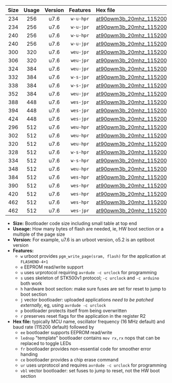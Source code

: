 |Size|Usage|Version|Features|Hex file|
|:-:|:-:|:-:|:-:|:--|
|234|256|u7.6|`w-u-hpr`|[at90pwm3b_20mhz_115200bps_ur.hex](https://raw.githubusercontent.com/stefanrueger/urboot/main/bootloaders/at90pwm3b/fcpu_20mhz/115200_bps/at90pwm3b_20mhz_115200bps_ur.hex)|
|234|256|u7.6|`w-u-jpr`|[at90pwm3b_20mhz_115200bps_ur_vbl.hex](https://raw.githubusercontent.com/stefanrueger/urboot/main/bootloaders/at90pwm3b/fcpu_20mhz/115200_bps/at90pwm3b_20mhz_115200bps_ur_vbl.hex)|
|240|256|u7.6|`w-u-hpr`|[at90pwm3b_20mhz_115200bps_lednop_ur.hex](https://raw.githubusercontent.com/stefanrueger/urboot/main/bootloaders/at90pwm3b/fcpu_20mhz/115200_bps/at90pwm3b_20mhz_115200bps_lednop_ur.hex)|
|240|256|u7.6|`w-u-jpr`|[at90pwm3b_20mhz_115200bps_lednop_ur_vbl.hex](https://raw.githubusercontent.com/stefanrueger/urboot/main/bootloaders/at90pwm3b/fcpu_20mhz/115200_bps/at90pwm3b_20mhz_115200bps_lednop_ur_vbl.hex)|
|300|320|u7.6|`weu-jpr`|[at90pwm3b_20mhz_115200bps_ee_ur_vbl.hex](https://raw.githubusercontent.com/stefanrueger/urboot/main/bootloaders/at90pwm3b/fcpu_20mhz/115200_bps/at90pwm3b_20mhz_115200bps_ee_ur_vbl.hex)|
|306|320|u7.6|`weu-jpr`|[at90pwm3b_20mhz_115200bps_ee_lednop_ur_vbl.hex](https://raw.githubusercontent.com/stefanrueger/urboot/main/bootloaders/at90pwm3b/fcpu_20mhz/115200_bps/at90pwm3b_20mhz_115200bps_ee_lednop_ur_vbl.hex)|
|324|384|u7.6|`weu-jpr`|[at90pwm3b_20mhz_115200bps_ee_lednop_fr_ur_vbl.hex](https://raw.githubusercontent.com/stefanrueger/urboot/main/bootloaders/at90pwm3b/fcpu_20mhz/115200_bps/at90pwm3b_20mhz_115200bps_ee_lednop_fr_ur_vbl.hex)|
|332|384|u7.6|`w-s-jpr`|[at90pwm3b_20mhz_115200bps_vbl.hex](https://raw.githubusercontent.com/stefanrueger/urboot/main/bootloaders/at90pwm3b/fcpu_20mhz/115200_bps/at90pwm3b_20mhz_115200bps_vbl.hex)|
|338|384|u7.6|`w-s-jpr`|[at90pwm3b_20mhz_115200bps_lednop_vbl.hex](https://raw.githubusercontent.com/stefanrueger/urboot/main/bootloaders/at90pwm3b/fcpu_20mhz/115200_bps/at90pwm3b_20mhz_115200bps_lednop_vbl.hex)|
|352|384|u7.6|`weu-jpr`|[at90pwm3b_20mhz_115200bps_ee_lednop_fr_ce_ur_vbl.hex](https://raw.githubusercontent.com/stefanrueger/urboot/main/bootloaders/at90pwm3b/fcpu_20mhz/115200_bps/at90pwm3b_20mhz_115200bps_ee_lednop_fr_ce_ur_vbl.hex)|
|388|448|u7.6|`wes-jpr`|[at90pwm3b_20mhz_115200bps_ee_vbl.hex](https://raw.githubusercontent.com/stefanrueger/urboot/main/bootloaders/at90pwm3b/fcpu_20mhz/115200_bps/at90pwm3b_20mhz_115200bps_ee_vbl.hex)|
|394|448|u7.6|`wes-jpr`|[at90pwm3b_20mhz_115200bps_ee_lednop_vbl.hex](https://raw.githubusercontent.com/stefanrueger/urboot/main/bootloaders/at90pwm3b/fcpu_20mhz/115200_bps/at90pwm3b_20mhz_115200bps_ee_lednop_vbl.hex)|
|424|448|u7.6|`wes-jpr`|[at90pwm3b_20mhz_115200bps_ee_lednop_fr_vbl.hex](https://raw.githubusercontent.com/stefanrueger/urboot/main/bootloaders/at90pwm3b/fcpu_20mhz/115200_bps/at90pwm3b_20mhz_115200bps_ee_lednop_fr_vbl.hex)|
|296|512|u7.6|`weu-hpr`|[at90pwm3b_20mhz_115200bps_ee_ur.hex](https://raw.githubusercontent.com/stefanrueger/urboot/main/bootloaders/at90pwm3b/fcpu_20mhz/115200_bps/at90pwm3b_20mhz_115200bps_ee_ur.hex)|
|302|512|u7.6|`weu-hpr`|[at90pwm3b_20mhz_115200bps_ee_lednop_ur.hex](https://raw.githubusercontent.com/stefanrueger/urboot/main/bootloaders/at90pwm3b/fcpu_20mhz/115200_bps/at90pwm3b_20mhz_115200bps_ee_lednop_ur.hex)|
|320|512|u7.6|`weu-hpr`|[at90pwm3b_20mhz_115200bps_ee_lednop_fr_ur.hex](https://raw.githubusercontent.com/stefanrueger/urboot/main/bootloaders/at90pwm3b/fcpu_20mhz/115200_bps/at90pwm3b_20mhz_115200bps_ee_lednop_fr_ur.hex)|
|328|512|u7.6|`w-s-hpr`|[at90pwm3b_20mhz_115200bps.hex](https://raw.githubusercontent.com/stefanrueger/urboot/main/bootloaders/at90pwm3b/fcpu_20mhz/115200_bps/at90pwm3b_20mhz_115200bps.hex)|
|334|512|u7.6|`w-s-hpr`|[at90pwm3b_20mhz_115200bps_lednop.hex](https://raw.githubusercontent.com/stefanrueger/urboot/main/bootloaders/at90pwm3b/fcpu_20mhz/115200_bps/at90pwm3b_20mhz_115200bps_lednop.hex)|
|348|512|u7.6|`weu-hpr`|[at90pwm3b_20mhz_115200bps_ee_lednop_fr_ce_ur.hex](https://raw.githubusercontent.com/stefanrueger/urboot/main/bootloaders/at90pwm3b/fcpu_20mhz/115200_bps/at90pwm3b_20mhz_115200bps_ee_lednop_fr_ce_ur.hex)|
|384|512|u7.6|`wes-hpr`|[at90pwm3b_20mhz_115200bps_ee.hex](https://raw.githubusercontent.com/stefanrueger/urboot/main/bootloaders/at90pwm3b/fcpu_20mhz/115200_bps/at90pwm3b_20mhz_115200bps_ee.hex)|
|390|512|u7.6|`wes-hpr`|[at90pwm3b_20mhz_115200bps_ee_lednop.hex](https://raw.githubusercontent.com/stefanrueger/urboot/main/bootloaders/at90pwm3b/fcpu_20mhz/115200_bps/at90pwm3b_20mhz_115200bps_ee_lednop.hex)|
|420|512|u7.6|`wes-hpr`|[at90pwm3b_20mhz_115200bps_ee_lednop_fr.hex](https://raw.githubusercontent.com/stefanrueger/urboot/main/bootloaders/at90pwm3b/fcpu_20mhz/115200_bps/at90pwm3b_20mhz_115200bps_ee_lednop_fr.hex)|
|462|512|u7.6|`wes-hpr`|[at90pwm3b_20mhz_115200bps_ee_lednop_fr_ce.hex](https://raw.githubusercontent.com/stefanrueger/urboot/main/bootloaders/at90pwm3b/fcpu_20mhz/115200_bps/at90pwm3b_20mhz_115200bps_ee_lednop_fr_ce.hex)|
|462|512|u7.6|`wes-jpr`|[at90pwm3b_20mhz_115200bps_ee_lednop_fr_ce_vbl.hex](https://raw.githubusercontent.com/stefanrueger/urboot/main/bootloaders/at90pwm3b/fcpu_20mhz/115200_bps/at90pwm3b_20mhz_115200bps_ee_lednop_fr_ce_vbl.hex)|

- **Size:** Bootloader code size including small table at top end
- **Useage:** How many bytes of flash are needed, ie, HW boot section or a multiple of the page size
- **Version:** For example, u7.6 is an urboot version, o5.2 is an optiboot version
- **Features:**
  + `w` urboot provides `pgm_write_page(sram, flash)` for the application at `FLASHEND-4+1`
  + `e` EEPROM read/write support
  + `u` uses urprotocol requiring `avrdude -c urclock` for programming
  + `s` uses skeleton of STK500v1 protocol; `-c urclock` and `-c arduino` both work
  + `h` hardware boot section: make sure fuses are set for reset to jump to boot section
  + `j` vector bootloader: uploaded applications *need to be patched externally*, eg, using `avrdude -c urclock`
  + `p` bootloader protects itself from being overwritten
  + `r` preserves reset flags for the application in the register R2
- **Hex file:** typically MCU name, oscillator frequency (16 MHz default) and baud rate (115200 default) followed by
  + `ee` bootloader supports EEPROM read/write
  + `lednop` "template" bootloader contains `mov rx,rx` nops that can be replaced to toggle LEDs
  + `fr` bootloader provides non-essential code for smoother error handing
  + `ce` bootloader provides a chip erase command
  + `ur` uses urprotocol and requires `avrdude -c urclock` for programming
  + `vbl` vector bootloader: set fuses to jump to reset, not the HW boot section
